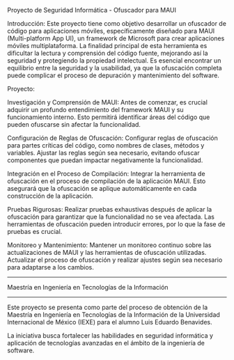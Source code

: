 Proyecto de Seguridad Informática - Ofuscador para MAUI

Introducción:
Este proyecto tiene como objetivo desarrollar un ofuscador de código para aplicaciones móviles, específicamente diseñado para MAUI (Multi-platform App UI), un framework de Microsoft para crear aplicaciones móviles multiplataforma. La finalidad principal de esta herramienta es dificultar la lectura y comprensión del código fuente, mejorando así la seguridad y protegiendo la propiedad intelectual. Es esencial encontrar un equilibrio entre la seguridad y la usabilidad, ya que la ofuscación completa puede complicar el proceso de depuración y mantenimiento del software.

Proyecto:

Investigación y Comprensión de MAUI:
Antes de comenzar, es crucial adquirir un profundo entendimiento del framework MAUI y su funcionamiento interno. Esto permitirá identificar áreas del código que pueden ofuscarse sin afectar la funcionalidad.

Configuración de Reglas de Ofuscación:
Configurar reglas de ofuscación para partes críticas del código, como nombres de clases, métodos y variables. Ajustar las reglas según sea necesario, evitando ofuscar componentes que puedan impactar negativamente la funcionalidad.

Integración en el Proceso de Compilación:
Integrar la herramienta de ofuscación en el proceso de compilación de la aplicación MAUI. Esto asegurará que la ofuscación se aplique automáticamente en cada construcción de la aplicación.

Pruebas Rigurosas:
Realizar pruebas exhaustivas después de aplicar la ofuscación para garantizar que la funcionalidad no se vea afectada. Las herramientas de ofuscación pueden introducir errores, por lo que la fase de pruebas es crucial.

Monitoreo y Mantenimiento:
Mantener un monitoreo continuo sobre las actualizaciones de MAUI y las herramientas de ofuscación utilizadas. Actualizar el proceso de ofuscación y realizar ajustes según sea necesario para adaptarse a los cambios.

________________________________________________________________________
Maestría en Ingeniería en Tecnologías de la Información
_________________________________________________________________________

Este proyecto se presenta como parte del proceso de obtención de la Maestría en Ingeniería en Tecnologías de la Información de la Universidad Internacional de México (IEXE) para el alumno Luis Eduardo Benavides. 

La iniciativa busca fortalecer las habilidades en seguridad informática y aplicación de tecnologías avanzadas en el ámbito de la ingeniería de software.